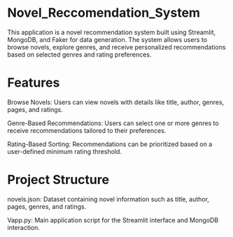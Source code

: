 # Novel_Reccomendation_System
This application is a novel recommendation system built using Streamlit, MongoDB, and Faker for data generation. The system allows users to browse novels, explore genres, and receive personalized recommendations based on selected genres and rating preferences.
###
# Features
Browse Novels: Users can view novels with details like title, author, genres, pages, and ratings.

Genre-Based Recommendations: Users can select one or more genres to receive recommendations tailored to their preferences.

Rating-Based Sorting: Recommendations can be prioritized based on a user-defined minimum rating threshold.
###
# Project Structure
novels.json: Dataset containing novel information such as title, author, pages, genres, and ratings.

Vapp.py: Main application script for the Streamlit interface and MongoDB interaction.
